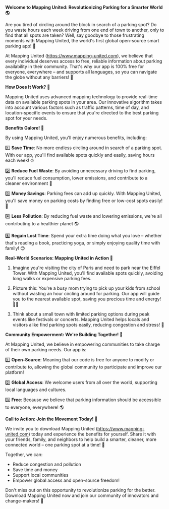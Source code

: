 **Welcome to Mapping United: Revolutionizing Parking for a Smarter World 🌎**

Are you tired of circling around the block in search of a parking spot? Do you waste hours each week driving from one end of town to another, only to find that all spots are taken? Well, say goodbye to those frustrating moments with Mapping United, the world's first global open-source smart parking app! 🚗

At Mapping United (https://www.mapping-united.com), we believe that every individual deserves access to free, reliable information about parking availability in their community. That's why our app is 100% free for everyone, everywhere – and supports all languages, so you can navigate the globe without any barriers! 🌟

**How Does It Work? 🤔**

Mapping United uses advanced mapping technology to provide real-time data on available parking spots in your area. Our innovative algorithm takes into account various factors such as traffic patterns, time of day, and location-specific events to ensure that you're directed to the best parking spot for your needs.

**Benefits Galore! 🎉**

By using Mapping United, you'll enjoy numerous benefits, including:

1️⃣ **Save Time**: No more endless circling around in search of a parking spot. With our app, you'll find available spots quickly and easily, saving hours each week! ⏰

2️⃣ **Reduce Fuel Waste**: By avoiding unnecessary driving to find parking, you'll reduce fuel consumption, lower emissions, and contribute to a cleaner environment 🌿

3️⃣ **Money Savings**: Parking fees can add up quickly. With Mapping United, you'll save money on parking costs by finding free or low-cost spots easily! 💸

4️⃣ **Less Pollution**: By reducing fuel waste and lowering emissions, we're all contributing to a healthier planet 🌎

5️⃣ **Regain Lost Time**: Spend your extra time doing what you love – whether that's reading a book, practicing yoga, or simply enjoying quality time with family! 😊

**Real-World Scenarios: Mapping United in Action 📸**

1. Imagine you're visiting the city of Paris and need to park near the Eiffel Tower. With Mapping United, you'll find available spots quickly, avoiding long walks or expensive parking fees.

2. Picture this: You're a busy mom trying to pick up your kids from school without wasting an hour circling around for parking. Our app will guide you to the nearest available spot, saving you precious time and energy! 👩‍👧

3. Think about a small town with limited parking options during peak events like festivals or concerts. Mapping United helps locals and visitors alike find parking spots easily, reducing congestion and stress! 🎉

**Community Empowerment: We're Building Together! 🌈**

At Mapping United, we believe in empowering communities to take charge of their own parking needs. Our app is:

1️⃣ **Open-Source**: Meaning that our code is free for anyone to modify or contribute to, allowing the global community to participate and improve our platform!

2️⃣ **Global Access**: We welcome users from all over the world, supporting local languages and cultures.

3️⃣ **Free**: Because we believe that parking information should be accessible to everyone, everywhere! 🌎

**Call to Action: Join the Movement Today! 🚀**

We invite you to download Mapping United (https://www.mapping-united.com) today and experience the benefits for yourself. Share it with your friends, family, and neighbors to help build a smarter, cleaner, more connected world – one parking spot at a time! 🌟

Together, we can:

* Reduce congestion and pollution
* Save time and money
* Support local communities
* Empower global access and open-source freedom!

Don't miss out on this opportunity to revolutionize parking for the better. Download Mapping United now and join our community of innovators and change-makers! 🚀
